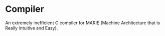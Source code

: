 # Compiler

An extremely inefficient C compiler for MARIE (Machine Architecture that is
Really Intuitive and Easy).
